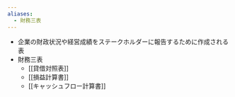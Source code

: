 ```yaml
---
aliases:
  - 財務三表
---
```

- 企業の財政状況や経営成績をステークホルダーに報告するために作成される表
- 財務三表
	- [[貸借対照表]]
	- [[損益計算書]]
	- [[キャッシュフロー計算書]]
